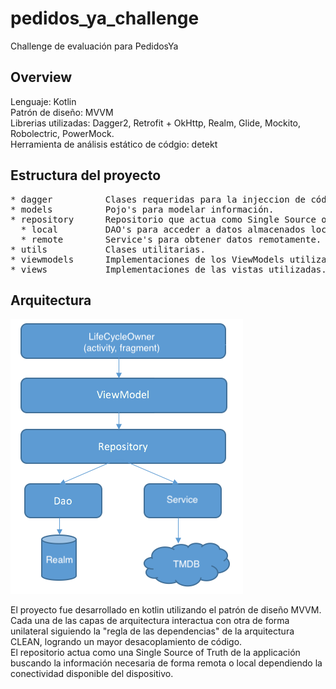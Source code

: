 # pedidos_ya_challenge
Challenge de evaluación para PedidosYa

## Overview
Lenguaje: Kotlin <br>
Patrón de diseño: MVVM <br>
Librerias utilizadas: Dagger2, Retrofit + OkHttp, Realm, Glide, Mockito, Robolectric, PowerMock. <br>
Herramienta de análisis estático de códgio: detekt

## Estructura del proyecto
<pre>
* dagger          Clases requeridas para la injeccion de código con dagger.
* models          Pojo's para modelar información.
* repository      Repositorio que actua como Single Source of Truth de la applicación.
  * local         DAO's para acceder a datos almacenados localmente utilizando Realm.
  * remote        Service's para obtener datos remotamente.
* utils           Clases utilitarias.
* viewmodels      Implementaciones de los ViewModels utilizados
* views           Implementaciones de las vistas utilizadas.
</pre>
## Arquitectura
![arquitectura](https://github.com/agustin-mounier/rappi_test/blob/master/arq.png)

El proyecto fue desarrollado en kotlin utilizando el patrón de diseño MVVM. <br>
Cada una de las capas de arquitectura interactua con otra de forma unilateral siguiendo la "regla de las dependencias" de la arquitectura CLEAN, logrando un mayor desacoplamiento de código. <br> 
El repositorio actua como una Single Source of Truth de la applicación buscando la información necesaria de forma remota o local dependiendo la conectividad disponible del dispositivo.
